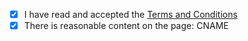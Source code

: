 - [x] I have read and accepted the [Terms and Conditions](http://js.org/terms.html)
- [x] There is reasonable content on the page: CNAME
